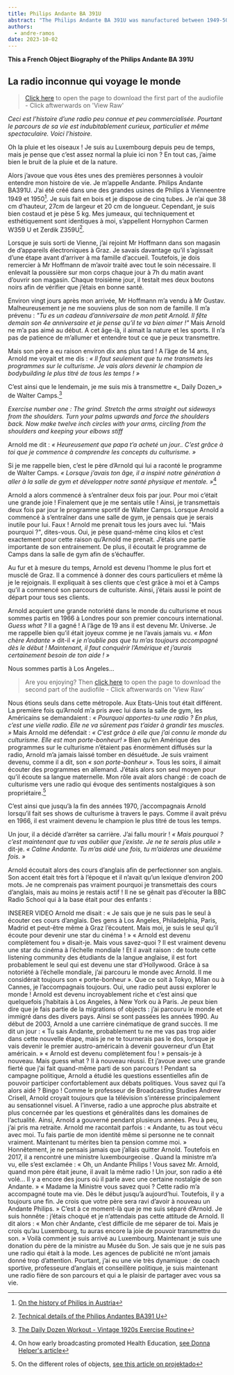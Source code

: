 ```yaml
---
title: Philips Andante BA 391U
abstract: "The Philips Andante BA 391U was manufactured between 1949-50 in Vienna."
authors:
  - andre-ramos
date: 2023-10-02
---
```

**This a French Object Biography of the Philips Andante BA 391U**
## **La radio inconnue qui voyage le monde**
>[Click here](https://github.com/1AndreRamos/maison-du-son/blob/master/_objects/Philips%20Andante_out_1.mp3) to open the page to download the first part of the audiofile - Click aftwerwards on 'View Raw'

_Ceci est l’histoire d’une radio peu connue et peu commercialisée. Pourtant le parcours de sa vie est indubitablement curieux, particulier et même spectaculaire. Voici l’histoire._

Oh la pluie et les oiseaux ! Je suis au Luxembourg depuis peu de temps, mais je pense que c’est assez normal la pluie ici non ? En tout cas, j’aime bien le bruit de la pluie et de la nature.

Alors j’avoue que vous êtes unes des premières personnes à vouloir entendre mon histoire de vie. Je m’appelle Andante. Philips Andante BA391U. J’ai été créé dans une des grandes usines de Philips à Vienneentre 1949 et 1950[^1]. Je suis fait en bois et je dispose de cinq tubes. Je n’ai que 38 cm d’hauteur, 27cm de largeur et 20 cm de longueur. Cependant, je suis bien costaud et je pèse 5 kg. Mes jumeaux, qui techniquement et esthétiquement sont identiques à moi, s’appellent Hornyphon Carmen W359 U et Zerdik Z359U[^2]. 

[^1]: [On the history of Philips in Austria](https://tecbil.com)
[^2]: [Technical details of the Philips Andantes BA391 U](https://www.radiomuseum.org/r/philips_andante_ba391u.html)

Lorsque je suis sorti de Vienne, j’ai rejoint Mr Hoffmann dans son magasin de d’appareils électroniques à Graz. Je savais davantage qu’il s’agissait d’une étape avant d’arriver à ma famille d’accueil. Toutefois, je dois remercier à Mr Hoffmann de m’avoir traité avec tout le soin nécessaire. Il enlevait la poussière sur mon corps chaque jour à 7h du matin avant d’ouvrir son magasin. Chaque troisième jour, il testait mes deux boutons noirs afin de vérifier que j’étais en bonne santé. 

Environ vingt jours après mon arrivée, Mr Hoffmann m’a vendu à Mr Gustav. Malheureusement je ne me souviens plus de son nom de famille. Il m’a prévenu : _"Tu es un cadeau d’anniversaire de mon petit Arnold. Il fête demain son 4e anniversaire et je pense qu’il te va bien aimer !"_ Mais Arnold ne m’a pas aimé au début. A cet âge-là, il aimait la nature et les sports. Il n’a pas de patience de m’allumer et entendre tout ce que je peux transmettre.

Mais son père a eu raison environ dix ans plus tard ! A l’âge de 14 ans, Arnold me voyait et me dis : _« Il faut seulement que tu me transmets les programmes sur le culturisme. Je vais alors devenir le champion de bodybuilding le plus titré de tous les temps ! »_

C’est ainsi que le lendemain, je me suis mis à transmettre «_ Daily Dozen_» de Walter Camps.[^3] 

_Exercise number one : The grind. Stretch the arms straight out sideways from the shoulders. Turn your palms upwards and force the shoulders back. Now make twelve inch circles with your arms, circling from the shoulders and keeping your elbows stiff_
 
Arnold me dit : _« Heureusement que papa t’a acheté un jour.. C’est grâce à toi que je commence à comprendre les concepts du culturisme. »_ 

Si je me rappelle bien, c’est le père d’Arnold qui lui a raconté le programme de Walter Camps. _« Lorsque j’avais ton âge, il a inspiré notre génération à aller à la salle de gym et développer notre santé physique et mentale. »_[^4]

Arnold a alors commencé à s’entraîner deux fois par jour. Pour moi c’était une grande joie ! Finalement que je me sentais utile ! Ainsi, je transmettais deux fois par jour le programme sportif de Walter Camps. Lorsque Arnold a commencé à s’entraîner dans une salle de gym, je pensais que je serais inutile pour lui. Faux ! Arnold me prenait tous les jours avec lui. "Mais pourquoi ?", dites-vous. Oui, je pèse quand-même cinq kilos et c’est exactement pour cette raison qu’Arnold me prenait. J’étais une partie importante de son entrainement. De plus, il écoutait le programme de Camps dans la salle de gym afin de s’échauffer. 

Au fur et à mesure du temps, Arnold est devenu l’homme le plus fort et musclé de Graz. Il a commencé à donner des cours particuliers et même là je le rejoignais. Il expliquait à ses clients que c’est grâce à moi et à Camps qu’il a commencé son parcours de culturiste. Ainsi, j’étais aussi le point de départ pour tous ses clients. 

Arnold acquiert une grande notoriété dans le monde du culturisme et nous sommes partis en 1966 à Londres pour son premier concours international. _Guess what ?_ Il a gagné ! A l’âge de 19 ans il est devenu Mr. Universe. Je me rappelle bien qu’il était joyeux comme je ne l’avais jamais vu. _« Mon chère Andante »_ dit-il _« je n’oublie pas que tu m’as toujours accompagné dès le début ! Maintenant, il faut conquérir l’Amérique et j’aurais certainement besoin de ton aide ! »_

Nous sommes partis à Los Angeles...

>Are you enjoying? Then [click here](https://github.com/1AndreRamos/maison-du-son/blob/master/_objects/Philips%20Andante_out_2.mp3) to open the page to download the second part of the audiofile - Click aftwerwards on 'View Raw'

Nous étions seuls dans cette métropole. Aux Etats-Unis tout était différent. La première fois qu’Arnold m’a pris avec lui dans la salle de gym, les Américains se demandaient : _« Pourquoi apportes-tu une radio ? En plus, c’est une vielle radio. Elle ne va sûrement pas t’aider à grandir tes muscles. »_ Mais Arnold me défendait : _« C’est grâce à elle que j’ai connu le monde du culturisme. Elle est mon porte-bonheur! »_ Bien qu’en Amérique des programmes sur le culturisme n’étaient pas énormément diffusés sur la radio, Arnold m’a jamais laissé tomber en désuétude. Je suis vraiment devenu, comme il a dit, son _« son porte-bonheur »_. Tous les soirs, il aimait écouter des programmes en allemand. J’étais alors son seul moyen pour qu’il écoute sa langue maternelle. Mon rôle avait alors changé : de coach de culturisme vers une radio qui évoque des sentiments nostalgiques à son propriétaire.[^5] 

C’est ainsi que jusqu’à la fin des années 1970, j’accompagnais Arnold lorsqu’il fait ses shows de culturisme à travers le pays. Comme il avait prévu en 1966, il est vraiment devenu le champion le plus titré de tous les temps.

Un jour, il a décidé d’arrêter sa carrière. J’ai fallu mourir ! _« Mais pourquoi ? c’est maintenant que tu vas oublier que j’existe. Je ne te serais plus utile »_ dit-je. _« Calme Andante. Tu m’as aidé une fois, tu m’aideras une deuxième fois. »_

Arnold écoutait alors des cours d’anglais afin de perfectionner son anglais. Son accent était très fort à l’époque et il n’avait qu’un lexique d’environ 200 mots. Je ne comprenais pas vraiment pourquoi je transmettais des cours d’anglais, mais au moins je restais actif ! Il ne se gênait pas d’écouter la BBC Radio School qui à la base était pour des enfants :

INSERER VIDEO
Arnold me disait : « Je sais que je ne suis pas le seul à écouter ces cours d’anglais. Des gens à Los Angeles, Philadelphia, Paris, Madrid et peut-être même à Graz l’écoutent. Mais moi, je suis le seul qu’il écoute pour devenir une star du cinéma ! »
« Arnold est devenu complètement fou » disait-je. Mais vous savez-quoi ? Il est vraiment devenu une star du cinéma à l’échelle mondiale ! Et il avait raison : de toute cette listening community  des étudiants de la langue anglaise, il est fort probablement le seul qui est devenu une star d’Hollywood.
Grâce à sa notoriété à l’échelle mondiale, j’ai parcouru le monde avec Arnold. Il me considérait toujours son « porte-bonheur ». Que ce soit à Tokyo, Milan ou à Cannes, je l’accompagnais toujours. Oui, une radio peut aussi explorer le monde ! Arnold est devenu incroyablement riche et c’est ainsi que quelquefois j’habitais à Los Angeles, à New York ou à Paris. Je peux bien dire que je fais partie de la migrations of objects : j’ai parcouru le monde et immigré dans des divers pays. Ainsi se sont passées les années 1990.
Au début de 2003, Arnold a une carrière cinématique de grand succès. Il me dit un jour : « Tu sais Andante, probablement tu ne me vas pas trop aider dans cette nouvelle étape, mais je ne te tournerais pas le dos, lorsque je vais devenir le premier austro-américain à devenir gouverneur d’un Etat américain. » « Arnold est devenu complètement fou ! » pensais-je à nouveau. Mais guess what ? Il à nouveau réussi. Et j’avoue avec une grande fierté que j’ai fait quand-même parti de son parcours !
Pendant sa campagne politique, Arnold a étudié les questions essentielles afin de pouvoir participer confortablement aux débats politiques. Vous savez qui l’a alors aidé ? Bingo ! Comme le professeur de Broadcasting Studies Andrew Crisell, Arnold croyait toujours que la télévision s’intéresse principalement au sensationnel visuel. A l’inverse, radio a une approche plus abstraite et plus concernée par les questions et généralités dans les domaines de l’actualité. 
Ainsi, Arnold a gouverné pendant plusieurs années. Peu à peu, j’ai pris ma retraite. Arnold me racontait parfois : « Andante, tu as tout vécu avec moi. Tu fais partie de mon identité même si personne ne te connait vraiment. Maintenant tu mérites bien ta pension comme moi. » 
Honnêtement, je ne pensais jamais que j’allais quitter Arnold. Toutefois en 2017, il a rencontré une ministre luxembourgeoise . Quand la ministre m’a vu, elle s’est exclamée : « Oh, un Andante Philips ! Vous savez Mr. Arnold, quand mon père était jeune, il avait la même radio ! Un jour, son radio a été volé… Il y a encore des jours où il parle avec une certaine nostalgie de son Andante. » 
« Madame la Ministre vous savez quoi ? Cette radio m’a accompagné toute ma vie. Dès le début jusqu’à aujourd’hui. Toutefois, il y a toujours une fin. Je crois que votre père sera ravi d’avoir à nouveau un Andante Philips. » C’est à ce moment-là que je me suis séparé d’Arnold. Je suis honnête : j’étais choqué et je n’attendais pas cette attitude de Arnold. Il dit alors : « Mon chèr Andante, c’est difficile de me séparer de toi. Mais je crois qu’au Luxembourg, tu auras encore la joie de pouvoir transmettre du son. »
Voilà comment je suis arrivé au Luxembourg. Maintenant je suis une donation du père de la ministre au Musée du Son. Je sais que je ne suis pas une radio qui était à la mode. Les agences de publicité ne m’ont jamais donné trop d’attention. Pourtant, j’ai eu une vie très dynamique : de coach sportive, professeure d’anglais et conseillère politique, je suis maintenant une radio fière de son parcours et qui a le plaisir de partager avec vous sa vie.
[^1]: [On the history of Philips in Austria](https://tecbil.com)
[^2]: [Technical details of the Philips Andantes BA391 U](https://www.radiomuseum.org/r/philips_andante_ba391u.html)
[^3]: [The Daily Dozen Workout - Vintage 1920s Exercise Routine](https://www.youtube.com/watch?v=dMlFgjcf7ho)
[^4]: On how early broadcasting promoted Health Education, [see Donna Helper's article](<https://www.thebdr.net/exercise-and-expertise-how-early-broadcasting-promoted-health-education/>)
[^5]: On the different roles of objects, [see this article on projektado](https://projektado.com/the-role-of-objects/)
